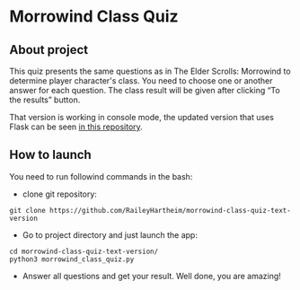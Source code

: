 # Morrowind Class Quiz

## About project
This quiz presents the same questions as in The Elder Scrolls: Morrowind to determine player character's class. You need to choose one or another answer for each question. The class result will be given after clicking “To the results” button.

That version is working in console mode, the updated version that uses Flask can be seen [in this repository](https://github.com/RaileyHartheim/morrowind_class_quiz).

## How to launch
You need to run followind commands in the bash:
- clone git repository:
```
git clone https://github.com/RaileyHartheim/morrowind-class-quiz-text-version
```
- Go to project directory and just launch the app:
```
cd morrowind-class-quiz-text-version/
python3 morrowind_class_quiz.py 
```
- Answer all questions and get your result. Well done, you are amazing!
